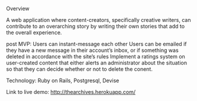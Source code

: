 Overview

A web application where content-creators, specifically creative writers, can contribute to an overarching story by writing their own stories that add to the overall experience. 

post MVP: 
Users can instant-message each other
Users can be emailed if they have a new message in their account’s inbox, or if something was deleted in accordance with the site’s rules
Implement a ratings system on user-created content that either alerts an administrator about the situation so that they can decide whether or not to delete the conent.


Technology:
Ruby on Rails, Postgresql, Devise


Link to live demo: http://thearchives.herokuapp.com/
